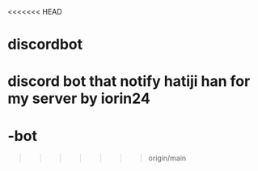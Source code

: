 <<<<<<< HEAD
# discordbot
discord bot that notify hatiji han for my server 
by iorin24
=======
# -bot
>>>>>>> origin/main

